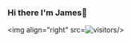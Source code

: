 ### Hi there I'm James👋 

<img align="right" src=![visitors](https://visitor-badge.glitch.me/badge?page_id=jamesattensure.jamesattensure)/>

<!--
**JamesAtTensure/jamesAtTensure** is a ✨ _special_ ✨ repository because its `README.md` (this file) appears on your GitHub profile.

Here are some ideas to get you started:

- 🔭 I’m currently working on ...
- 🌱 I’m currently learning ...
- 👯 I’m looking to collaborate on ...
- 🤔 I’m looking for help with ...
- 💬 Ask me about ...
- 📫 How to reach me: ...
- 😄 Pronouns: ...
- ⚡ Fun fact: ...
-->
